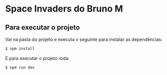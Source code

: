 # Space Invaders do Bruno M

## Para executar o projeto

Vai na pasta do projeto e executa o seguinte para instalar as dependências:

```bash
$ npm install
```

E para executar o projeto roda:

```bash
$ npm run dev
```